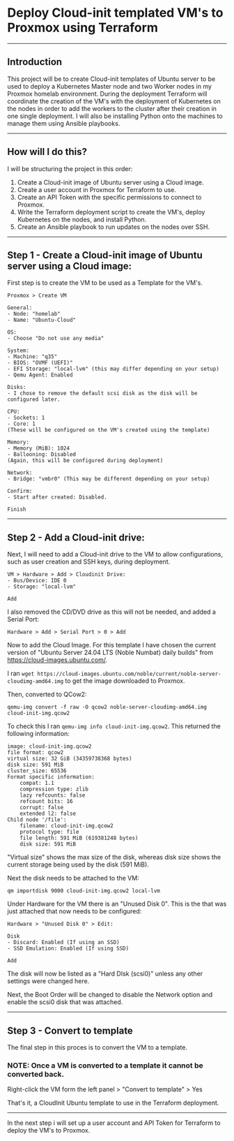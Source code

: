 # Deploy Cloud-init templated VM's to Proxmox using Terraform

---

## Introduction

This project will be to create Cloud-init templates of Ubuntu server to be used to deploy a Kubernetes Master node and two Worker nodes in my Proxmox homelab environment. During the deployment Terraform will coordinate the creation of the VM's with the deployment of Kubernetes on the nodes in order to add the workers to the cluster after their creation in one single deployment. I will also be installing Python onto the machines to manage them using Ansible playbooks.

---

## How will I do this?

I will be structuring the project in this order:

1. Create a Cloud-init image of Ubuntu server using a Cloud image.
2. Create a user account in Proxmox for Terraform to use.
3. Create an API Token with the specific permissions to connect to Proxmox.
4. Write the Terraform deployment script to create the VM's, deploy Kubernetes on the nodes, and install Python.
5. Create an Ansible playbook to run updates on the nodes over SSH.

---

## Step 1 - Create a Cloud-init image of Ubuntu server using a Cloud image:

First step is to create the VM to be used as a Template for the VM's.

```
Proxmox > Create VM

General:
- Node: "homelab"
- Name: "Ubuntu-Cloud"

OS:
- Choose "Do not use any media"

System:
- Machine: "q35"
- BIOS: "OVMF (UEFI)"
- EFI Storage: "local-lvm" (this may differ depending on your setup)
- Qemu Agent: Enabled

Disks:
- I chose to remove the default scsi disk as the disk will be configured later.

CPU:
- Sockets: 1
- Core: 1
(These will be configured on the VM's created using the template)

Memory:
- Memory (MiB): 1024
- Ballooning: Disabled
(Again, this will be configured during deployment)

Network:
- Bridge: "vmbr0" (This may be different depending on your setup)

Confirm:
- Start after created: Disabled.

Finish
```

---

## Step 2 - Add a Cloud-init drive:

Next, I will need to add a Cloud-init drive to the VM to allow configurations, such as user creation and SSH keys, during deployment.

```
VM > Hardware > Add > Cloudinit Drive:
- Bus/Device: IDE 0
- Storage: "local-lvm"

Add
```
I also removed the CD/DVD drive as this will not be needed, and added a Serial Port:

```
Hardware > Add > Serial Port > 0 > Add
```

Now to add the Cloud Image. For this template I have chosen the current version of "Ubuntu Server 24.04 LTS (Noble Numbat) daily builds" from https://cloud-images.ubuntu.com/.

I ran `wget https://cloud-images.ubuntu.com/noble/current/noble-server-cloudimg-amd64.img` to get the image downloaded to Proxmox.

Then, converted to QCow2:

`qemu-img convert -f raw -O qcow2 noble-server-cloudimg-amd64.img cloud-init-img.qcow2`

To check this I ran `qemu-img info cloud-init-img.qcow2`. This returned the following information:

```
image: cloud-init-img.qcow2
file format: qcow2
virtual size: 32 GiB (34359738368 bytes)
disk size: 591 MiB
cluster_size: 65536
Format specific information:
    compat: 1.1
    compression type: zlib
    lazy refcounts: false
    refcount bits: 16
    corrupt: false
    extended l2: false
Child node '/file':
    filename: cloud-init-img.qcow2
    protocol type: file
    file length: 591 MiB (619381248 bytes)
    disk size: 591 MiB
```

"Virtual size" shows the max size of the disk, whereas disk size shows the current storage being used by the disk (591 MiB).

Next the disk needs to be attached to the VM:

`qm importdisk 9000 cloud-init-img.qcow2 local-lvm`

Under Hardware for the VM there is an "Unused Disk 0". This is the that was just attached that now needs to be configured:

```
Hardware > "Unused Disk 0" > Edit:

Disk
- Discard: Enabled (If using an SSD)
- SSD Emulation: Enabled (If using SSD)

Add
```

The disk will now be listed as a "Hard DIsk (scsi0)" unless any other settings were changed here.

Next, the Boot Order will be changed to disable the Network option and enable the scsi0 disk that was attached.

---

## Step 3 - Convert to template

The final step in this proces is to convert the VM to a template. 

### NOTE: Once a VM is converted to a template it cannot be converted back.

Right-click the VM form the left panel > "Convert to template" > Yes

That's it, a CloudInit Ubuntu template to use in the Terraform deployment.

---

In the next step i will set up a user account and API Token for Terraform to deploy the VM's to Proxmox.
